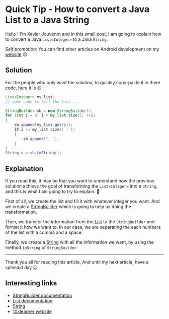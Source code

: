 # Quick Tip - How to convert a Java List<Integer> to a Java String

Hello ! I'm Xavier Jouvenot and in this small post, I am going to explain how to convert a Java `List<Integer>` to a Java `String`.

_Self promotion_: You can find other articles on Android development on my [website](www.10xlearner.com) 😉

## Solution

For the people who only want the solution, to quickly copy-paste it in there code, here it is 😉

```java
List<Integer> my_list;
// some code to fill the list ...

StringBuilder sb = new StringBuilder();
for (int i = 0; i < my_list.size(); ++i)
{
    sb.append(my_list.get(i));
    if(i != my_list.size() - 1)
    {
        sb.append(", ");
    }
}
String s = sb.toString();
```

## Explanation

If you read this, it may be that you want to understand how the previous solution achieve the goal of transforming the `List<Integer>` into a `String`, and this is what I am going to try to explain. 🙂 

First of all, we create the list and fill it with whatever integer you want. And we create a [StringBuilder](https://docs.oracle.com/javase/7/docs/api/java/lang/StringBuilder.html) which is going to help us doing the transformation.

Then, we transfer the information from the [List<Integer>](https://docs.oracle.com/javase/8/docs/api/java/util/List.html) to the `StringBuilder` and format it how we want to. In our case, we are separating the each numbers of the list with a comma and a space.

Finally, we create a [String](https://docs.oracle.com/javase/7/docs/api/java/lang/String.html) with all the information we want, by using the method `toString` of `StringBuilder`.

--------------

Thank you all for reading this article,
And until my next article, have a splendid day 😉

## Interesting links

- [StringBuilder documentation](https://docs.oracle.com/javase/7/docs/api/java/lang/StringBuilder.html)
- [List documentation](https://docs.oracle.com/javase/8/docs/api/java/util/List.html)
- [String](https://docs.oracle.com/javase/7/docs/api/java/lang/String.html)
- [10xlearner website](www.10xlearner.com)
